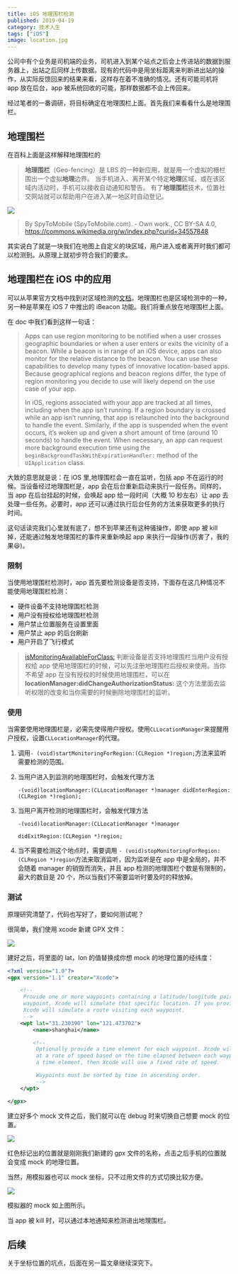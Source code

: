 ```yaml
---
title: iOS 地理围栏检测
published: 2019-04-19
category: 技术人生
tags: ["iOS"]
image: location.jpg
---
```


公司中有个业务是司机端的业务，司机进入到某个站点之后会上传进站的数据到服务器上，出站之后同样上传数据。现有的代码中是用坐标距离来判断进出站的操作，从实际反馈回来的结果来看，这样存在着不准确的情况。还有可能司机将 app 放在后台，app 被系统回收的可能，那样数据都不会上传回来。

经过笔者的一番调研，将目标确定在地理围栏上面。首先我们来看看什么是地理围栏。

## 地理围栏

在百科上面是这样解释地理围栏的

> **地理围栏**（Geo-fencing）是 LBS 的一种新应用，就是用一个虚拟的栅栏围出一个虚拟**地理**边界。 当手机进入、离开某个特定**地理**区域，或在该区域内活动时，手机可以接收自动通知和警告。 有了**地理围栏**技术，位置社交网站就可以帮助用户在进入某一地区时自动登记。

![](https://ws2.sinaimg.cn/large/006tNc79ly1g27xiorjvyj30vt0gptb6.jpg)

> By SpyToMobile (SpyToMobile.com). - Own work., CC BY-SA 4.0, <https://commons.wikimedia.org/w/index.php?curid=34557848>

其实说白了就是一块我们在地图上自定义的块区域，用户进入或者离开时我们都可以检测到。从原理上就初步符合我们的要求。

## 地理围栏在 iOS 中的应用

可以从苹果官方文档中找到对区域检测的[文档](https://developer.apple.com/library/archive/documentation/UserExperience/Conceptual/LocationAwarenessPG/RegionMonitoring/RegionMonitoring.html#//apple_ref/doc/uid/TP40009497-CH9-SW11%20---------------------%20)。地理围栏也是区域检测中的一种，另一种是苹果在 iOS 7 中推出的 iBeacon 功能。我们将重点放在地理围栏上面。

在 doc 中我们看到这样一句话：

> Apps can use region monitoring to be notified when a user crosses geographic boundaries or when a user enters or exits the vicinity of a beacon. While a beacon is in range of an iOS device, apps can also monitor for the relative distance to the beacon. You can use these capabilities to develop many types of innovative location-based apps. Because geographical regions and beacon regions differ, the type of region monitoring you decide to use will likely depend on the use case of your app.
>
> In iOS, regions associated with your app are tracked at all times, including when the app isn’t running. If a region boundary is crossed while an app isn’t running, that app is relaunched into the background to handle the event. Similarly, if the app is suspended when the event occurs, it’s woken up and given a short amount of time (around 10 seconds) to handle the event. When necessary, an app can request more background execution time using the `beginBackgroundTaskWithExpirationHandler:` method of the `UIApplication` class.

大致的意思就是说：在 iOS 里,地理围栏会一直在监听，包括 app 不在运行的时候。当设备经过地理围栏是，app 会在后台重新启动来执行一段任务。同样的，当 app 在后台挂起的时候，会唤起 app 给一段时间（大概 10 秒左右）让 app 去处理一些任务。必要时，app 还可以通过执行后台任务的方法来获取更多的执行时间。

这句话读完我们心里就有底了，想不到苹果还有这种骚操作，即使 app 被 kill 掉，还能通过触发地理围栏的事件来重新唤起 app 来执行一段操作(厉害了，我的果:laughing:)。

### 限制

当使用地理围栏检测时，app 首先要检测设备是否支持，下面存在这几种情况不能使用地理围栏检测：

- 硬件设备不支持地理围栏检测
- 用户没有授权给地理围栏检测
- 用户禁止位置服务在设置里面
- 用户禁止 app 的后台刷新
- 用户开启了飞行模式

> [isMonitoringAvailableForClass:](https://developer.apple.com/documentation/corelocation/cllocationmanager/1423654-ismonitoringavailable) 判断设备是否支持地理围栏当用户没有授权给 app 使用地理围栏的时候，可以先注册地理围栏后授权来使用。当你不希望 app 在没有授权的时候使用地理围栏，可以在 **locationManager:didChangeAuthorizationStatus:** 这个方法里面去监听权限的改变和当你需要的时候删除地理围栏的监听。

### 使用

当需要使用地理围栏是，必需先使得用户授权。使用`CLLocationManager`来提醒用户授权，设置`CLLocationManager`的代理。

1. 调用`- (void)startMonitoringForRegion:(CLRegion *)region;`方法来监听需要检测的范围。

2. 当用户进入到监测的地理围栏时，会触发代理方法

   `-(void)locationManager:(CLLocationManager *)manager didEnterRegion:(CLRegion *)region);`

3. 当用户离开检测的地理围栏时，会触发代理方法

   `-(void)locationManager:(CLLocationManager *)manager`

   `didExitRegion:(CLRegion *)region;`

4. 当不需要检测这个地点时，需要调用 `- (void)stopMonitoringForRegion:(CLRegion *)region`方法来取消监听，因为监听是在 app 中是全局的，并不会随着 manager 的销毁而消失，并且 app 检测的地理围栏个数是有限制的，最大的数目是 20 个，所以当我们不需要监听时要及时的释放掉。

### 测试

原理研究清楚了，代码也写好了，要如何测试呢？

很简单，我们使用 xcode 新建 GPX 文件：

![](https://ws4.sinaimg.cn/large/006tNc79ly1g27yxi3x0vj30ka0emn20.jpg)

建好之后，将里面的 lat，lon 的值替换成你想 mock 的地理位置的经纬度：

```xml
<?xml version="1.0"?>
<gpx version="1.1" creator="Xcode">

    <!--
     Provide one or more waypoints containing a latitude/longitude pair. If you provide one
     waypoint, Xcode will simulate that specific location. If you provide multiple waypoints,
     Xcode will simulate a route visiting each waypoint.
     -->
    <wpt lat="31.230390" lon="121.473702">
        <name>shanghai</name>

        <!--
         Optionally provide a time element for each waypoint. Xcode will interpolate movement
         at a rate of speed based on the time elapsed between each waypoint. If you do not provide
         a time element, then Xcode will use a fixed rate of speed.

         Waypoints must be sorted by time in ascending order.
         -->
    </wpt>

</gpx>

```

建立好多个 mock 文件之后，我们就可以在 debug 时来切换自己想要 mock 的位置。

![](https://ws3.sinaimg.cn/large/006tNc79ly1g27z2m6j3sj30e60cbq69.jpg)

红色标记出的位置就是刚刚我们新建的 gpx 文件的名称，点击之后手机的位置就会变成 mock 的地理位置。

当然，用模拟器也可以 mock 坐标，只不过用文件的方式切换比较方便。

![](https://ws1.sinaimg.cn/large/006tNc79ly1g27z54bwngj30oo0cd46p.jpg)

模拟器的 mock 如上图所示。

当 app 被 kill 时，可以通过本地通知来检测进出地理围栏。

## 后续

关于坐标位置的坑点，后面在另一篇文章继续深究下。
